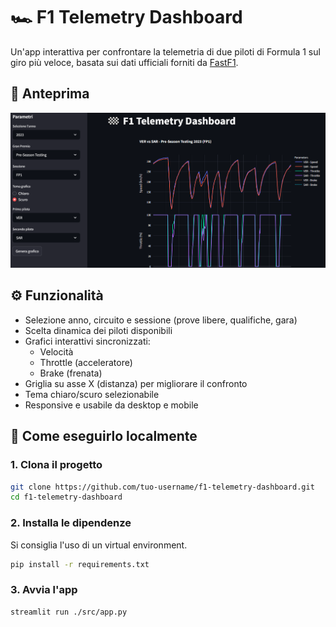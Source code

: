 # 🏎️ F1 Telemetry Dashboard

Un'app interattiva per confrontare la telemetria di due piloti di Formula 1 sul giro più veloce, basata sui dati ufficiali forniti da [FastF1](https://theoehrly.github.io/Fast-F1/).

## 📸 Anteprima

![Screenshot della Dashboard](images/screenshot-dashboard.png)

## ⚙️ Funzionalità

- Selezione anno, circuito e sessione (prove libere, qualifiche, gara)
- Scelta dinamica dei piloti disponibili
- Grafici interattivi sincronizzati:
  - Velocità
  - Throttle (acceleratore)
  - Brake (frenata)
- Griglia su asse X (distanza) per migliorare il confronto
- Tema chiaro/scuro selezionabile
- Responsive e usabile da desktop e mobile

## 🚀 Come eseguirlo localmente

### 1. Clona il progetto

```bash
git clone https://github.com/tuo-username/f1-telemetry-dashboard.git
cd f1-telemetry-dashboard
```

### 2. Installa le dipendenze

Si consiglia l'uso di un virtual environment.

```bash
pip install -r requirements.txt
```

### 3. Avvia l'app

```bash
streamlit run ./src/app.py
```
